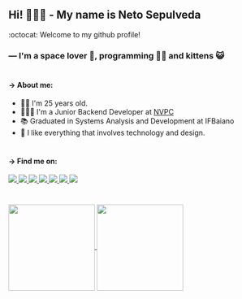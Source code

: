 ## Hi! 🙋🏻‍♂️ - My name is Neto Sepulveda

:octocat: Welcome to my github profile!
### — I'm a space lover 🚀, programming 👨‍💻 and kittens 😺

#

#### → About me:
 - 👦🏻 I'm 25 years old.
 - 👨🏻‍💻 I'm a Junior Backend Developer at [NVPC](novovarejo.com)
 - 📚 Graduated in Systems Analysis and Development at IFBaiano
 - 🖤 I like everything that involves technology and design.

#

#### → Find me on:
<!-- Badge Gmail -->
<a target="_blank" href="mailto:clementesepulveda27@gmail.com">
 <img src="https://img.shields.io/badge/-Gmail-c14438?style=social-square&logo=Gmail&logoColor=white"/>
</a>
<!-- Badge Twitter -->
<a target="_blank" href="https://twitter.com/net0xy">
 <img src="https://img.shields.io/badge/-Twitter-00acee?style=social-square&logo=Twitter&logoColor=white"/>
</a>
<!-- Badge Instagram -->
<a target="_blank" href="http://instagram.com/netosepulveda_">
 <img src="https://img.shields.io/badge/-Instagram-3f729b?style=social-square&logo=Instagram&logoColor=white"/>
</a>
<!-- Badge Linkedin -->
<a target="_blank" href="https://www.linkedin.com/in/netosepulveda">
 <img src="https://img.shields.io/badge/-Linkedin-0e76a8?style=social-square&logo=Linkedin&logoColor=white"/>
</a>
<!-- Badge Steam -->
<a target="_blank" href="https://steamcommunity.com/id/net0x">
 <img src="https://img.shields.io/badge/-Steam-171a21?style=social-square&logo=Steam&logoColor=white"/>
</a>
<!-- Badge Steam -->
<a href="#">
 <img src="https://img.shields.io/badge/-net0x%238469-738ADB?style=social-square&logo=Discord&logoColor=white"/>
</a>
<!-- Profile views -->
<a href="#" style="text-decoration: none;">
 <img src="https://komarev.com/ghpvc/?username=netosep"/>
</a>

#

<!-- GitHub Stats -->
<a href="#">
 <img height="170em" align="center"  src="https://github-readme-stats.vercel.app/api?username=netosep&count_private=true&show_icons=true&theme=omni&hide_border=true&include_all_commits=true&layout=compact&)" />
</a>

<a href="#">
 <img height="170em" align="center" src="https://github-readme-stats.vercel.app/api/top-langs/?username=netosep&langs_count=8&layout=compact&theme=omni&hide_border=true&include_all_commits=true&count_private=true&)" />
</a>
